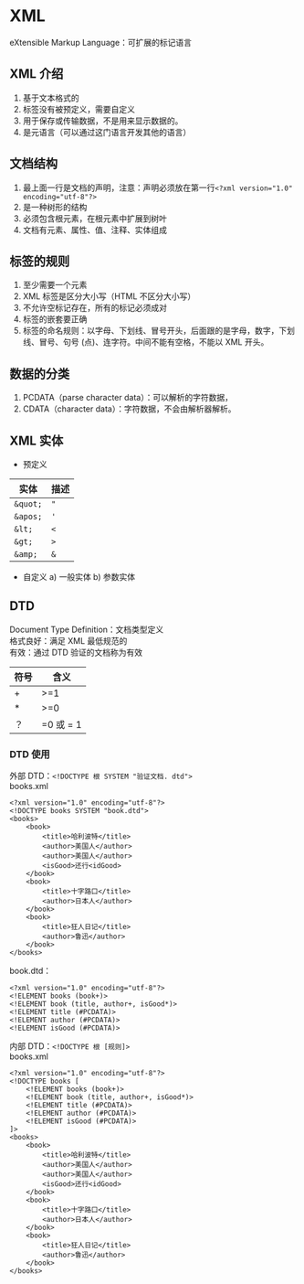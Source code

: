 # XML

eXtensible Markup Language：可扩展的标记语言

## XML 介绍

1.  基于文本格式的
2.  标签没有被预定义，需要自定义
3.  用于保存或传输数据，不是用来显示数据的。
4.  是元语言（可以通过这门语言开发其他的语言）

## 文档结构

1.  最上面一行是文档的声明，注意：声明必须放在第一行`<?xml version="1.0" encoding="utf-8"?>`
2.  是一种树形的结构
3.  必须包含根元素，在根元素中扩展到树叶
4.  文档有元素、属性、值、注释、实体组成

## 标签的规则

1.  至少需要一个元素
2.  XML 标签是区分大小写（HTML 不区分大小写）
3.  不允许空标记存在，所有的标记必须成对
4.  标签的嵌套要正确
5.  标签的命名规则：以字母、下划线、冒号开头，后面跟的是字母，数字，下划线、冒号、句号 (点)、连字符。中间不能有空格，不能以 XML 开头。

## 数据的分类

1.  PCDATA（parse character data）：可以解析的字符数据，
2.  CDATA（character data）：字符数据，不会由解析器解析。

## XML 实体

-   预定义

| 实体       | 描述  |
| -------- | --- |
| `&quot;` | `"` |
| `&apos;` | `'` |
| `&lt;`   | `<` |
| `&gt;`   | `>` |
| `&amp;`  | `&` |

-   自定义
    a)	一般实体
    b)	参数实体

## DTD

Document Type Definition：文档类型定义\
格式良好：满足 XML 最低规范的\
有效：通过 DTD 验证的文档称为有效

| 符号 | 含义       |
| -- | -------- |
| +  | >=1      |
| *  | >=0      |
| ？  | =0 或 = 1 |

### DTD 使用

外部 DTD：`<!DOCTYPE 根 SYSTEM "验证文档. dtd">`\
books.xml

```
<?xml version="1.0" encoding="utf-8"?>
<!DOCTYPE books SYSTEM "book.dtd">
<books>
	<book>
		<title>哈利波特</title>
		<author>美国人</author>
		<author>美国人</author>
		<isGood>还行<idGood>
	</book>
	<book>
		<title>十字路口</title>
		<author>日本人</author>
	</book>
	<book>
		<title>狂人日记</title>
		<author>鲁迅</author>
	</book>
</books>
```

book.dtd：

```
<?xml version="1.0" encoding="utf-8"?>
<!ELEMENT books (book+)>
<!ELEMENT book (title, author+, isGood*)>
<!ELEMENT title (#PCDATA)>
<!ELEMENT author (#PCDATA)>
<!ELEMENT isGood (#PCDATA)>
```

内部 DTD：`<!DOCTYPE 根 [规则]>`\
books.xml

```
<?xml version="1.0" encoding="utf-8"?>
<!DOCTYPE books [
	<!ELEMENT books (book+)>
	<!ELEMENT book (title, author+, isGood*)>
	<!ELEMENT title (#PCDATA)>
	<!ELEMENT author (#PCDATA)>
	<!ELEMENT isGood (#PCDATA)>
]>
<books>
	<book>
		<title>哈利波特</title>
		<author>美国人</author>
		<author>美国人</author>
		<isGood>还行<idGood>
	</book>
	<book>
		<title>十字路口</title>
		<author>日本人</author>
	</book>
	<book>
		<title>狂人日记</title>
		<author>鲁迅</author>
	</book>
</books>
```

